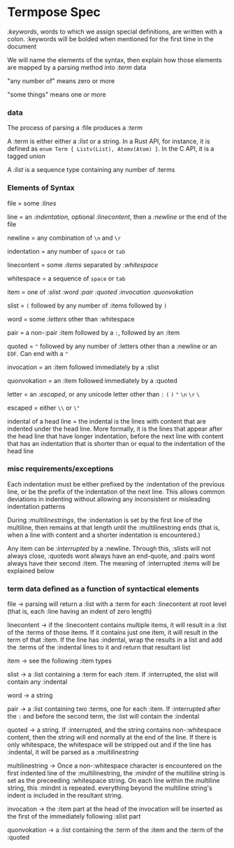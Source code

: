 # Termpose Spec

*:keywords*, words to which we assign special definitions, are written with a colon. :keywords will be bolded when mentioned for the first time in the document

We will name the elements of the syntax, then explain how those elements are mapped by a parsing method into *:term* data

"any number of" means zero or more

"some things" means one or more



### data

The process of parsing a :file produces a *:term*

A :term is either either a *:list* or a string. In a Rust API, for instance, it is defined as `enum Term { Listv(List), Atomv(Atom) }`. In the C API, it is a tagged union

A *:list* is a sequence type containing any number of :terms





### Elements of Syntax

file = some *:lines*

line = an *:indentation*, optional *:linecontent*, then a *:newline* or the end of the file

newline = any combination of `\n` and `\r`

indentation = any number of `space` or `tab`

linecontent = some *:items* separated by *:whitespace*

whitespace = a sequence of `space` or `tab`

item = one of *:slist* *:word* *:pair* *:quoted* *:invocation* *:quonvokation*



slist = `(` followed by any number of :items followed by `)`

word = some *:letters* other than :whitespace

pair = a non-:pair :item followed by a `:`, followed by an :item

quoted = `"` followed by any number of :letters other than a :newline or an `EOF`. Can end with a `"`

invocation = an :item followed immediately by a :slist

quonvokation = an :item followed immediately by a :quoted



letter = an *:escaped*, or any unicode letter other than `:` `(` `)` `"` `\n` `\r` `\`

escaped = either `\\` or `\"`




indental of a head line = the indental is the lines with content that are indented under the head line. More formally, it is the lines that appear after the head line that have longer indentation, before the next line with content that has an indentation that is shorter than or equal to the indentation of the head line


### misc requirements/exceptions

Each indentation must be either prefixed by the :indentation of the previous line, or be the prefix of the indentation of the next line. This allows common deviations in indenting without allowing any inconsistent or misleading indentation patterns

During *:multilinestrings*, the :indentation is set by the first line of the multiline, then remains at that length until the :multilinestring ends (that is, when a line with content and a shorter indentation is encountered.)

Any item can be *:interrupted* by a :newline. Through this, :slists will not always close, :quoteds wont always have an end-quote, and :pairs wont always have their second :item. The meaning of :interrupted :items will be explained below



### term data defined as a function of syntactical elements

file → parsing will return a :list with a :term for each :linecontent at root level (that is, each :line having an indent of zero length)

linecontent → if the :linecontent contains multiple items, it will result in a :list of the :terms of those items. If it contains just one item, it will result in the term of that :item. If the line has :indental, wrap the results in a list and add the :terms of the :indental lines to it and return that resultant list

item → see the following :item types

slist → a :list containing a :term for each :item. If :interrupted, the slist will contain any :indental

word → a string

pair → a :list containing two :terms, one for each :item. If :interrupted after the `:` and before the second term, the :list will contain the :indental

quoted → a string. If :interrupted, and the string contains non-:whitespace content, then the string will end normally at the end of the line. If there is only whitespace, the whitespace will be stripped out and if the line has :indental, it will be parsed as a *:multilinestring*

multilinestring → Once a non-:whitespace character is encountered on the first indented line of the :multilinestring, the *:mindnt* of the multiline string is set as the preceeding :whitespace string. On each line within the multiline string, this :mindnt is repeated. everything beyond the multiline string's indent is included in the resultant string.

invocation → the :item part at the head of the invocation will be inserted as the first of the immediately following :slist part

quonvokation → a :list containing the :term of the :item and the :term of the :quoted
